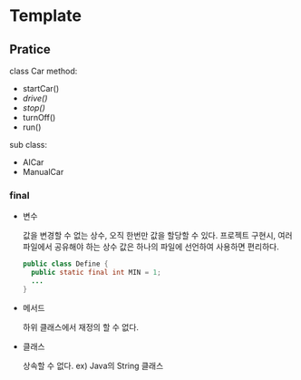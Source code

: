 # Template


## Pratice
class Car
method:
- startCar()
- <i>drive()</i>
- <i>stop()</i>
- turnOff()
- run()

sub class:
- AICar
- ManualCar

### final
- 변수

    값을 변경할 수 없는 상수, 오직 한번만 값을 할당할 수 있다.
    프로젝트 구현시, 여러 파일에서 공유해야 하는 상수 값은 하나의 파일에 선언하여 사용하면 편리하다.
    ```java
    public class Define {
      public static final int MIN = 1;
      ...
  }
    ```

- 메서드

    하위 클래스에서 재정의 할 수 없다.

- 클래스

    상속할 수 없다. ex) Java의 String 클래스